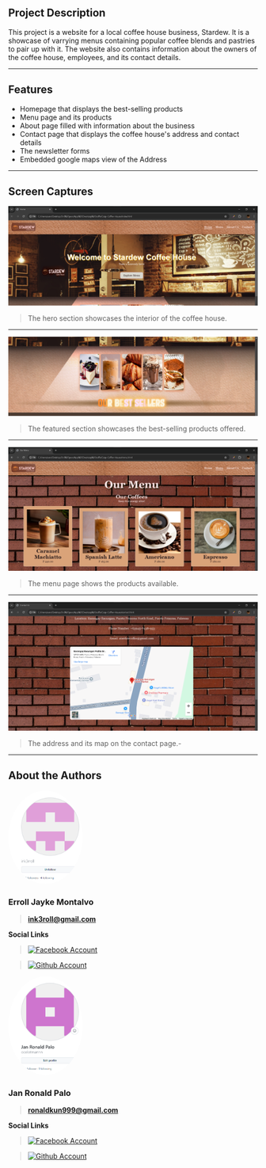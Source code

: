 ## Project Description
This project is a website for a local coffee house business, Stardew. 
It is a showcase of varrying menus containing popular coffee blends 
and pastries to pair up with it. The website also contains 
information about the owners of the coffee house, employees, 
and its contact details.

---

## Features
- Homepage that displays the best-selling products
- Menu page and its products
- About page filled with information about the business
- Contact page that displays the coffee house's address and contact details
- The newsletter forms
- Embedded google maps view of the Address

---

## Screen Captures
![Hero](screencaps/hero.png)
> The hero section showcases the interior of the coffee house.

---

![Featured](screencaps/featured.png)
> The featured section showcases the best-selling products offered.

---

![Menu](screencaps/menu.png)
> The menu page shows the products available.

---

![Map](screencaps/map.png)
> The address and its map on the contact page.-

---

## About the Authors
<img src="img/erroll.png" width="150" style="border-radius: 50%;">

### **Erroll Jayke Montalvo**

> **ink3roll@gmail.com**

**Social Links**

> [![Facebook Account](https://github.com/gauravghongde/social-icons/blob/master/PNG/White/Facebook_white.png 'Facebook Account')](https://www.facebook.com/errolljayke.montalvo.7)

> [![Github Account](https://github.com/gauravghongde/social-icons/blob/master/PNG/White/Github_white.png 'Github Account')](https://github.com/ink3rroll)


<img src="img/ronald.png" width="150" style="border-radius: 50%;">

### **Jan Ronald Palo**

> **ronaldkun999@gmail.com**

**Social Links**

> [![Facebook Account](https://github.com/gauravghongde/social-icons/blob/master/PNG/White/Facebook_white.png 'Facebook Account')](https://www.facebook.com/profile.php?id=100007739118990)

> [![Github Account](https://github.com/gauravghongde/social-icons/blob/master/PNG/White/Github_white.png 'Github Account')](https://github.com/ocelotmannn)

